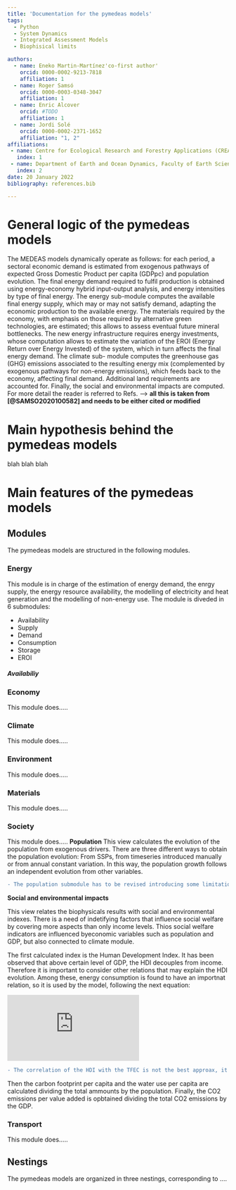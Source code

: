 ```yaml
---
title: 'Documentation for the pymedeas models'
tags:
  - Python
  - System Dynamics
  - Integrated Assessment Models
  - Biophisical limits

authors:
  - name: Eneko Martin-Martínez'co-first author'
    orcid: 0000-0002-9213-7818
    affiliation: 1
  - name: Roger Samsó
    orcid: 0000-0003-0348-3047
    affiliation: 1
  - name: Enric Alcover
    orcid: #TODO
    affiliation: 1
  - name: Jordi Solé
    orcid: 0000-0002-2371-1652
    affiliation: "1, 2"
affiliations:
 - name: Centre for Ecological Research and Forestry Applications (CREAF)
   index: 1
 - name: Department of Earth and Ocean Dynamics, Faculty of Earth Sciences, University of Barcelona
   index: 2
date: 20 January 2022
bibliography: references.bib

---
```




# General logic of the pymedeas models

The MEDEAS models dynamically operate as follows: for each
period, a sectoral economic demand is estimated from exogenous
pathways of expected Gross Domestic Product per capita  (GDPpc) and population evolution. The final energy demand required to fulfil production is obtained using energy-economy hybrid input-output analysis, and energy intensities by type of final energy. The energy sub-module computes the available final energy supply, which may or may not satisfy demand, adapting the economic production to the available energy. The materials required by the economy, with emphasis on those
required by alternative green technologies, are estimated; this allows to
assess eventual future mineral bottlenecks. The new energy infrastructure requires energy investments, whose computation allows to estimate
the variation of the EROI (Energy Return over Energy Invested) of the
system, which in turn affects the final energy demand. The climate sub-
module computes the greenhouse gas (GHG) emissions associated to the
resulting energy mix (complemented by exogenous pathways for non-energy emissions), which feeds back to the economy, affecting final
demand. Additional land requirements are accounted for. Finally, the
social and environmental impacts are computed. For more detail the
reader is referred to Refs. --> **all this is taken from [@SAMSO2020100582] and needs to be either cited or modified**

# Main hypothesis behind the pymedeas models
blah blah blah

# Main features of the pymedeas models

## Modules
The pymedeas models are structured in the following modules.

### Energy
This module is in charge of the estimation of energy demand, the enrgy supply, the energy resource availability, the modelling of electricity and heat generation and the modelling of non-energy use. The module is diveded in 6 submodules:

- Availability
- Supply
- Demand
- Consumption
- Storage
- EROI

##### Availabiliy

### Economy
This module does.....
### Climate
This module does.....
### Environment
This module does.....
### Materials
This module does.....
### Society
This module does.....
**Population**
This view calculates the evolution of the population from exogenous drivers. There are three different ways to obtain the population evolution: From SSPs, from timeseries introduced manually or from annual constant variation. In this way, the population growth follows an independent evolution from other variables. 

```diff
- The population submodule has to be revised introducing some limitation on the population growth, that can depend on the GDP, the damage function, etc. 
```
**Social and environmental impacts**

This view relates the biophysicals results with social and environmental indexes. There is a need of indetifying factors that influence social welfare by covering more aspects than only income levels. Thios social welfare indicators are influenced byeconomic variables such as population and GDP, but also connected to climate module.

The first calculated index is the Human Development Index. It has been observed that above certain level of GDP, the HDI decouples from income. Therefore it is important to consider other relations that may explain the HDI evolution. Among these, energy consumption is found to have an importnat relation, so it is used by the model, following the next equation:

![HDI_equation](https://latex.codecogs.com/gif.latex?HDI%20%3D%200.1508&plus;0.1395%20%5Ccdot%20ln%28TFECpc%29)

```diff
- The correlation of the HDI with the TFEC is not the best approax, it can be approximated by the relation with the Final Energy Footprint per capita (FEFpc) (Deliverable 4.1)
```
Then the carbon footprint per capita and the water use per capita are calculated dividing the total ammounts by the population. Finally, the CO2 emissions per value added is opbtained dividing the total CO2 emissions by the GDP.

### Transport
This module does.....

## Nestings
The pymedeas models are organized in three nestings, corresponding to ....
